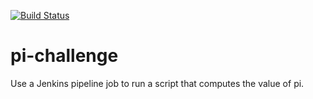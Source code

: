 [![Build Status](http://ec2-18-133-8-128.eu-west-2.compute.amazonaws.com/buildStatus/icon?job=pi-challenge)](http://ec2-18-133-8-128.eu-west-2.compute.amazonaws.com/job/pi-challenge/)
# pi-challenge
Use a Jenkins pipeline job to run a script that computes the value of pi.
